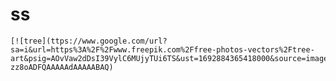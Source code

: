 # ss
    [![tree](ttps://www.google.com/url?sa=i&url=https%3A%2F%2Fwww.freepik.com%2Ffree-photos-vectors%2Ftree-art&psig=AOvVaw2dDsI39VylC6MUjyTUi6TS&ust=1692884365418000&source=images&cd=vfe&opi=89978449&ved=0CBAQjRxqFwoTCNCIg-zz8oADFQAAAAAdAAAAABAQ)
